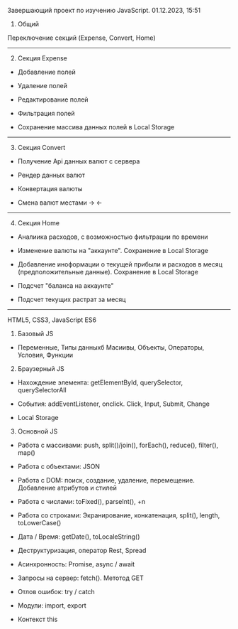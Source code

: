Завершающий проект по изучению JavaScript. 01.12.2023, 15:51

<!-- Функионал приложения -->

1. Общий

Переключение секций (Expense, Convert, Home)

---

2. Секция Expense

- Добавление полей

- Удаление полей

- Редактирование полей

- Фильтрация полей

- Сохранение массива данных полей в Local Storage

---

3. Секция Convert

- Получение Api данных валют с сервера

- Рендер данных валют

- Конвертация валюты

- Смена валют местами -> <-

---

4. Секция Home

- Аналиика расходов, с возможностью фильтрации по времени

- Изменение валюты на "аккаунте". Сохранение в Local Storage

- Добавление иноформации о текущей прибыли и расходов в месяц (предположительные данные). Сохранение в Local Storage

- Подсчет "баланса на аккаунте"

- Подсчет текущих растрат за месяц

---

<!-- Технологии которые использовал при разработке проекта -->

HTML5, CSS3, JavaScript ES6

<!-- JavaScript темы, используемые в проекте -->

1. Базовый JS

- Переменные, Типы данныхб Масиивы, Объекты, Операторы, Условия, Функции

2. Браузерный JS

- Нахождение элемента: getElementById, querySelector, querySelectorAll

- События: addEventListener, onclick. Click, Input, Submit, Change

- Local Storage

3. Основной JS

- Работа с массивами: push, split()/join(), forEach(), reduce(), filter(), map()

- Работа с объектами: JSON

- Работа с DOM: поиск, создание, удаление, перемещение. Добавление атрибутов и стилей

- Работа с числами: toFixed(), parseInt(), +n

- Работа со строками: Экранирование, конкатенация, split(), length, toLowerCase()

- Дата / Время: getDate(), toLocaleString()

- Деструктуризация, оператор Rest, Spread

- Асинхронность: Promise, async / await

- Запросы на сервер: fetch(). Метотод GET

- Отлов ошибок: try / catch

- Модули: import, export

- Контекст this
